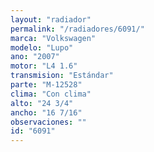 ```yaml
---
layout: "radiador"
permalink: "/radiadores/6091/"
marca: "Volkswagen"
modelo: "Lupo"
ano: "2007"
motor: "L4 1.6"
transmision: "Estándar"
parte: "M-12528"
clima: "Con clima"
alto: "24 3/4"
ancho: "16 7/16"
observaciones: ""
id: "6091"
---
```


